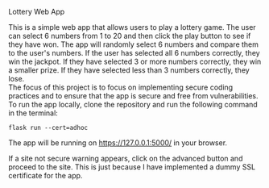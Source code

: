 Lottery Web App

This is a simple web app that allows users to play a lottery game. The user can select 6 numbers from 1 to 20 and then click the play button to see if they have won. The app will randomly select 6 numbers and compare them to the user's numbers. If the user has selected all 6 numbers correctly, they win the jackpot. If they have selected 3 or more numbers correctly, they win a smaller prize. If they have selected less than 3 numbers correctly, they lose. <br>
The focus of this project is to focus on implementing secure coding practices and to ensure that the app is secure and free from vulnerabilities.  <br>
To run the app locally, clone the repository and run the following command in the terminal:
```
flask run --cert=adhoc
```
The app will be running on https://127.0.0.1:5000/ in your browser.

If a site not secure warning appears, click on the advanced button and proceed to the site. This is just because I have implemented a dummy SSL certificate for the app.


